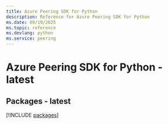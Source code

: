 ```yaml
---
title: Azure Peering SDK for Python
description: Reference for Azure Peering SDK for Python
ms.date: 09/19/2025
ms.topic: reference
ms.devlang: python
ms.service: peering
---
```

# Azure Peering SDK for Python - latest
## Packages - latest
[!INCLUDE [packages](peering-index.md)]